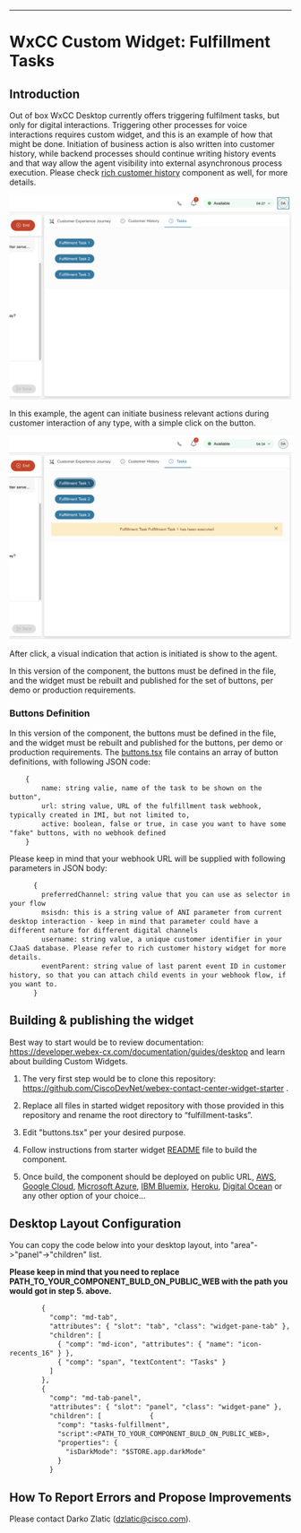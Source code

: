
---
# WxCC Custom Widget: Fulfillment Tasks


## Introduction

Out of box WxCC Desktop currently offers triggering fulfilment tasks, but only for digital interactions. Triggering other processes for voice interactions requires custom widget, and this is an example of how that might be done. Initiation of business action is also written into customer history, while backend processes should continue writing history events and that way allow the agent visibility into external asynchronous process execution. Please check [rich customer history](https://github.com/dzlatic/rich-customer-history) component as well, for more details.

<img src="./README-resources/WidgetScreenShoot1.png" width="950"  />

In this example, the agent can initiate business relevant actions during customer interaction of any type, with a simple click on the button.

<img src="./README-resources/WidgetScreenShoot2.png" width="950"  />

After click, a visual indication that action is initiated is show to the agent.

In this version of the component, the buttons must be defined in the file, and the widget must be rebuilt and published for the set of buttons, per demo or production requirements. 

### Buttons Definition

In this version of the component, the buttons must be defined in the file, and the widget must be rebuilt and published for the buttons, per demo or production requirements. The [buttons.tsx](react/src/direflow-component/buttons.tsx) file contains an array of button definitions, with following JSON code:

```
    {
        name: string valie, name of the task to be shown on the button", 
        url: string value, URL of the fulfillment task webhook, typically created in IMI, but not limited to,
        active: boolean, false or true, in case you want to have some "fake" buttons, with no webhook defined
    }
```

Please keep in mind that your webhook URL will be supplied with following parameters in JSON body:

```
      { 
        preferredChannel: string value that you can use as selector in your flow
        msisdn: this is a string value of ANI parameter from current desktop interaction - keep in mind that parameter could have a different nature for different digital channels
        username: string value, a unique customer identifier in your CJaaS database. Please refer to rich customer history widget for more details.
        eventParent: string value of last parent event ID in customer history, so that you can attach child events in your webhook flow, if you want to.
      }
```

## Building & publishing the widget

Best way to start would be to review documentation: https://developer.webex-cx.com/documentation/guides/desktop and learn about building Custom Widgets.

1. The very first step would be to clone this repository: https://github.com/CiscoDevNet/webex-contact-center-widget-starter .

2. Replace all files in started widget repository with those provided in this repository and rename the root directory to “fulfillment-tasks”.

3. Edit "buttons.tsx" per your desired purpose.

4. Follow instructions from starter widget [README](react/README.md) file to build the component.

5. Once build, the component should be deployed on public URL, [AWS](https://aws.amazon.com/getting-started/hands-on/host-static-website/), [Google Cloud](https://cloud.google.com/storage/docs/hosting-static-website), [Microsoft Azure](https://docs.microsoft.com/en-us/azure/storage/blobs/storage-blob-static-website-host), [IBM Bluemix](https://www.ibm.com/cloud/blog/deploying-static-web-sites?mhsrc=ibmsearch_a&mhq=deploy%20static%20web%20page), [Heroku](https://gist.github.com/wh1tney/2ad13aa5fbdd83f6a489), [Digital Ocean](https://www.digitalocean.com/community/tutorials/how-to-deploy-a-static-website-to-the-cloud-with-digitalocean-app-platform) or any other option of your choice...


## Desktop Layout Configuration 

You can copy the code below into your desktop layout, into "area"->"panel"->"children" list.

**Please keep in mind that you need to replace PATH_TO_YOUR_COMPONENT_BULD_ON_PUBLIC_WEB with the path you would got in step 5. above.**

```
        {
          "comp": "md-tab",
          "attributes": { "slot": "tab", "class": "widget-pane-tab" },
          "children": [
            { "comp": "md-icon", "attributes": { "name": "icon-recents_16" } },
            { "comp": "span", "textContent": "Tasks" }
          ]
        },
        {
          "comp": "md-tab-panel",
          "attributes": { "slot": "panel", "class": "widget-pane" },
          "children": [            {
            "comp": "tasks-fulfillment",
            "script":<PATH_TO_YOUR_COMPONENT_BULD_ON_PUBLIC_WEB>,
            "properties": {
              "isDarkMode": "$STORE.app.darkMode"
            }
          }
```

## How To Report Errors and Propose Improvements

Please contact Darko Zlatic (dzlatic@cisco.com).

